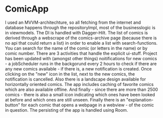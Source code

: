 # ComicApp
I used an MVVM-architechture, so all fetching from the internet and database happens through the repositoryImpl, most of the businesslogic is in viewmodels. The DI is handled with Dagger-Hilt. The list of comics is derived through a webscrape of the comics-archive page (because there is no api that could return a list) in order to enable a list with search-functions. You can search for the name of the comic (or letters in the name) or by comic number. There are 3 activities that handle the explicit ui-stuff. Project has been updated with (amongst other things) noitifications for new comics - a jobScheduler runs in the backgorund every 2 hours to check if there are any new comics available - if there is, a new notification is created. Once clicking on the "new" icon in the list, next to the new comics, the notification is cancelled. Also there is a landscape design available for horizontally oriented comics. The app includes caching of favorite comics which are also available offline. And finally - since there are more than 2500 comics - there is also a small icon indicating which ones have been looked at before and which ones are still unseen. Finally there is an "explanation-button" for each comic that opens a webpage in a webview - of the comic in question. The persisting of the app is handled using Room. 
